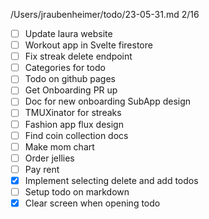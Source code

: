 /Users/jraubenheimer/todo/23-05-31.md
2/16
- [ ] Update laura website
- [ ] Workout app in Svelte firestore
- [ ] Fix streak delete endpoint
- [ ] Categories for todo
- [ ] Todo on github pages
- [ ] Get Onboarding PR up
- [ ] Doc for new onboarding SubApp design
- [ ] TMUXinator for streaks
- [ ] Fashion app flux design
- [ ] Find coin collection docs
- [ ] Make mom chart
- [ ] Order jellies
- [ ] Pay rent
- [x] Implement selecting delete and add todos
- [ ] Setup todo on markdown
- [x] Clear screen when opening todo 
